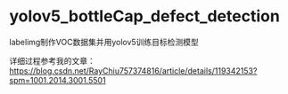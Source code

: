 # yolov5_bottleCap_defect_detection
labelimg制作VOC数据集并用yolov5训练目标检测模型

详细过程参考我的文章：https://blog.csdn.net/RayChiu757374816/article/details/119342153?spm=1001.2014.3001.5501
